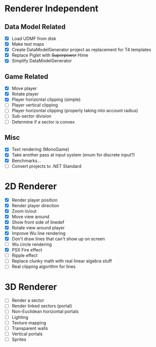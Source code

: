 # Renderer Independent

## Data Model Related

- [x] Load UDMF from disk
- [x] Make test maps
- [x] Create DataModelGenerator project as replacement for T4 templates
- [x] Replace Piglet with ~~Superpower~~ Hime
- [x] Simplify DataModelGenerator

## Game Related

- [x] Move player
- [x] Rotate player
- [x] Player horizontal clipping (simple)
- [ ] Player vertical clipping
- [ ] Player horizontal clipping (properly taking into account radius)
- [ ] Sub-sector division
- [ ] Determine if a sector is convex

## Misc

- [x] Text rendering (MonoGame)
- [x] Take another pass at input system (enum for discrete input?)
- [x] Benchmarks...
- [ ] Convert projects to .NET Standard

# 2D Renderer

- [x] Render player position
- [x] Render player direction
- [x] Zoom in/out
- [x] Move view around
- [x] Show front side of linedef
- [x] Rotate view around player
- [x] Improve Wu line rendering
- [x] Don't draw lines that can't show up on screen
- [ ] Wu circle rendering
- [x] PSX Fire effect
- [ ] Ripple effect
- [ ] Replace clunky math with real linear algebra stuff
- [ ] Real clipping algorithm for lines

# 3D Renderer

- [ ] Render a sector
- [ ] Render linked sectors (portal)
- [ ] Non-Euclidean horizontal portals
- [ ] Lighting
- [ ] Texture mapping
- [ ] Transparent walls
- [ ] Vertical portals
- [ ] Sprites